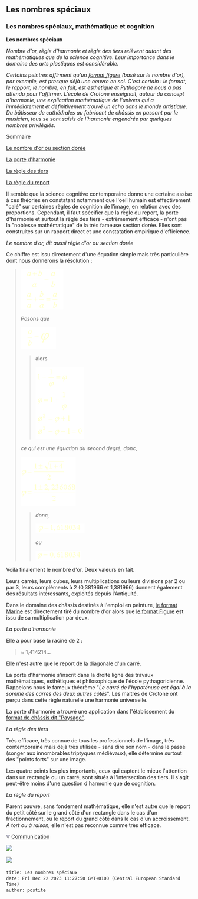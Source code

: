 ## Les nombres spéciaux
### Les nombres spéciaux, mathématique et cognition
 **Les nombres spéciaux**  

_Nombre d'or, règle d'harmonie et règle des tiers relèvent autant des mathématiques que de la science cognitive. Leur importance dans le domaine des arts plastiques est considérable._

_Certains peintres affirment qu'un [format figure](chassis.html#figure) (basé sur le nombre d'or), par exemple, est presque déjà une oeuvre en soi. C'est certain : le format, le rapport, le nombre, en fait, est esthétique et Pythagore ne nous a pas attendu pour l'affirmer. L'école de Crotone enseignait, autour du concept d'harmonie, une explication mathématique de l'univers qui a immédiatement et définitivement trouvé un écho dans le monde artistique. Du bâtisseur de cathédrales au fabricant de châssis en passant par le musicien, tous se sont saisis de l'harmonie engendrée par quelques nombres privilégiés._

Sommaire

[Le nombre d'or ou section dorée](nombresspeciaux.html#nombredor)

[La porte d'harmonie](nombresspeciaux.html#portedharmonie)

[La règle des tiers](nombresspeciaux.html#regledestiers)

[La règle du report](nombresspeciaux.html#regledureport)

Il semble que la science cognitive contemporaine donne une certaine assise à ces théories en constatant notamment que l'oeil humain est effectivement "calé" sur certaines règles de cognition de l'image, en relation avec des proportions. Cependant, il faut spécifier que la règle du report, la porte d'harmonie et surtout la règle des tiers - extrêmement efficace - n'ont pas la "noblesse mathématique" de la très fameuse section dorée. Elles sont construites sur un rapport direct et une constatation empirique d'efficience.

_Le nombre d'or, dit aussi règle d'or ou section dorée_

Ce chiffre est issu directement d'une équation simple mais très particulière dont nous donnerons la résolution :

> ![](images/nborform1.gif)
> 
> _Posons que_
> 
> ![](images/nborform2.gif)
> 
> > alors
> > 
> > ![](images/nborform3.gif)
> 
> _ce qui est une équation du second degré, donc,_
> 
> ![](images/nborform4.gif)
> 
> > _donc,_
> > 
> > ![](images/nborform5.gif)
> > 
> > _ou_
> > 
> > ![](images/nborform6.gif)

Voilà finalement le nombre d'or. Deux valeurs en fait.

Leurs carrés, leurs cubes, leurs multiplications ou leurs divisions par 2 ou par 3, leurs compléments à 2 (0,381966 et 1,381966) donnent également des résultats intéressants, exploités depuis l'Antiquité.

Dans le domaine des châssis destinés à l'emploi en peinture, [le format Marine](chassis.html#marine) est directement tiré du nombre d'or alors que [le format Figure](chassis.html#figure) est issu de sa multiplication par deux.

_La porte d'harmonie_

Elle a pour base la racine de 2 :

> ≈ 1,414214...

Elle n'est autre que le report de la diagonale d'un carré.

La porte d'harmonie s'inscrit dans la droite ligne des travaux mathématiques, esthétiques et philosophique de l'école pythagoricienne. Rappelons nous le fameux théorème "_Le carré de l'hypoténuse est égal à la somme des carrés des deux autres côtés_". Les maîtres de Crotone ont perçu dans cette règle naturelle une harmonie universelle.

La porte d'harmonie a trouvé une application dans l'établissement du [format de châssis dit "Paysage"](chassis.html#paysage).

_La règle des tiers_

Très efficace, très connue de tous les professionnels de l'image, très contemporaine mais déjà très utilisée - sans dire son nom - dans le passé (songer aux innombrables triptyques médiévaux), elle détermine surtout des "points forts" sur une image.

Les quatre points les plus importants, ceux qui captent le mieux l'attention dans un rectangle ou un carré, sont situés à l'intersection des tiers. Il s'agit peut-être moins d'une question d'harmonie que de cognition.

_La règle du report_

Parent pauvre, sans fondement mathématique, elle n'est autre que le report du petit côté sur le grand côté d'un rectangle dans le cas d'un fractionnement, ou le report du grand côté dans le cas d'un accroissement. _A tort ou à raison,_ elle n'est pas reconnue comme très efficace.



![](images/flechebas.gif) [Communication](http://www.artrealite.com/annonceurs.htm) 

[![](https://cbonvin.fr/sites/regie.artrealite.com/visuels/campagne1.png)](index-2.html#20131014)

![](https://cbonvin.fr/sites/regie.artrealite.com/visuels/campagne2.png)
```
title: Les nombres spéciaux
date: Fri Dec 22 2023 11:27:50 GMT+0100 (Central European Standard Time)
author: postite
```
